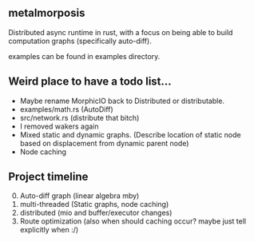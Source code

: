 ## metalmorposis
Distributed async runtime in rust, with a focus on being able to build computation graphs (specifically auto-diff).

examples can be found in examples directory.

## Weird place to have a todo list...
- Maybe rename MorphicIO back to Distributed or distributable.
- examples/math.rs (AutoDiff)
- src/network.rs (distribute that bitch)
- I removed wakers again
- Mixed static and dynamic graphs. (Describe location of static node based on displacement from dynamic parent node)
- Node caching

## Project timeline
0. Auto-diff graph (linear algebra mby)
1. multi-threaded (Static graphs, node caching)
2. distributed (mio and buffer/executor changes)
3. Route optimization (also when should caching occur? maybe just tell explicitly when :/)

